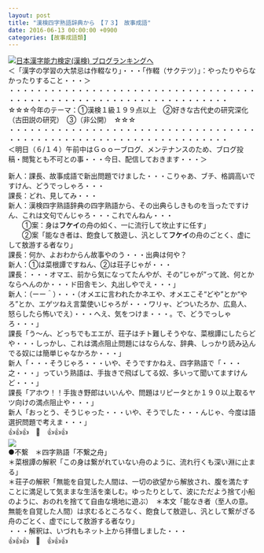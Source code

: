 ```yaml
---
layout: post
title: "漢検四字熟語辞典から　【７３】　故事成語"
date: 2016-06-13 00:00:00 +0900
categories: [故事成語類]
---
```


[![](/syuusyuu9701/assets/images/漢検四字熟語辞典から-【７３】-故事成語-br_c_3028_1.gif)](http://blog.with2.net/link.php?1659096:3028 "日本漢字能力検定(漢検) ブログランキングへ")[日本漢字能力検定(漢検) ブログランキングへ](http://blog.with2.net/link.php?1659096:3028)  
＜「漢字の学習の大禁忌は作輟なり」・・・「作輟（サクテツ）」：やったりやらなかったりすること・・・＞  
・・・・・・・・・・・・・・・・・・・・・・・・・・・・・・・・・・・・・・・・・・・・・・・・・・・・・・・・・・・・・・・・・・・・  
☆☆☆今年のテーマ：①漢検１級１９９点以上　②好きな古代史の研究深化（古田説の研究）　③（非公開）　☆☆☆　　  
・・・・・・・・・・・・・・・・・・・・・・・・・・・・・・・・・・・・・・・・・・・・・・・・・・・・・・・・・・・・・・・・・・・・  
＜明日（６/１４）午前中はＧｏｏーブログ、メンテナンスのため、ブログ投稿・閲覧とも不可との事・・・今日、配信しておきます・・・＞  
  
新人：課長、故事成語で新出問題でけました・・・こりゃあ、ブチ、格調高いですけん、どうでっしゃろ・・・  
課長：どれ、見してみ・・・  
新人：漢検四字熟語辞典の四字熟語から、その出典らしきものを当ったですけん、これは文句でんじゃろ・・・これでんねん・・・  
　　①案：身は**フケイ**の舟の如く、一に流行して坎止すに任す」  
　　②案「能なき者は、飽食して敖遊し、汎として**フケイ**の舟のごとく、虚にして敖游する者なり」  
課長：何か、よおわからん故事やのう・・・出典は何や？  
新人：①は菜根譚ですねん、②は荘子じゃが・・・  
課長：・・・オマエ、前から気になってたんやが、その“じゃが”って訛、何とかならへんのか・・・ド田舎モン、丸出しやでえ・・・」  
新人：（ーー＾）・・・（オメエに言われたかネエや、オメエこそ“どや”とか“やろ”とか、エゲツねえ言葉使いじゃろが・・・ワリャ、どついたろか、広島人、怒らしたら怖いでえ）・・・へえ、気をつけま・・・。で、どうでっしゃろ・・・」  
課長「う～ん、どっちでもエエが、荘子はチト難しそうやな、菜根譚にしたらどや・・・しっかし、これは満点阻止問題にはならんな、辞典、しっかり読み込んでる奴には簡単じゃなかろか・・・」  
新人「・・・そうじゃろ・・・いや、そうですかねえ、四字熟語で「・・・之・・・」っていう熟語は、手抜きで飛ばしてる奴、多いって聞いてますけんど・・・」  
課長「アホウ！！手抜き野郎はいいんや、問題はリピータとか１９０以上取るヤツ向けの満点阻止や・・・」  
新人「おっとう、そうじゃった・・・いや、そうでした・・・んじゃ、今度は語選択問題で考えま・・・」  
👍👍👍　🐒　👍👍👍  
![](/syuusyuu9701/assets/images/漢検四字熟語辞典から-【７３】-故事成語-f797e484155cadcb88c75d4b2586c3b1.png)  
●不繋　＊四字熟語「不繋之舟」  
＊菜根譚の解釈「この身は繋がれていない舟のように、流れ行くも深い淵に止まる」  
＊荘子の解釈「無能を自覚した人間は、一切の欲望から解放され、腹を満たすことに満足して気ままな生活を楽しむ。ゆったりとして、波にただよう捨て小船のように、おのれを捨てて自由な境地に遊ぶ）　＊本文「能なき者（至人の意。無能を自覚した人間）は求むるところなく、飽食して敖遊し、汎として繋がざる舟のごとく、虚でにして敖游する者なり」  
・・・解釈は、いづれもネット上から拝借しました・・・  
👍👍👍　🐒　👍👍👍  
  
  